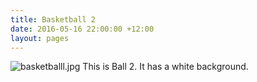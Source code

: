 ```yaml
---
title: Basketball 2
date: 2016-05-16 22:00:00 +12:00
layout: pages
---
```


![basketballl.jpg](/uploads/basketballl.jpg)
This is Ball 2.
It has a white background.